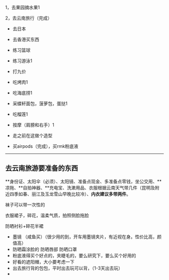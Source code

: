 1，去果园摘水果1

2，去云南旅行（完成）

- 去日本

- 去香港买东西

- 练习篮球

- 练习游泳1

- 打九价

- 吃烤肉1

- 吃海底捞1

- 采蝶轩面包，菠萝包，蛋挞1

- 吃榴莲1

- 按摩（肩膀和右手）1

- 走之前在这做个造型

- 买airpods（完成），买rmk粉底液

  

-----

## 去云南旅游要准备的东西

**身份证、太阳伞（必须）、太阳镜、准备点现金、多准备点零钱，坐公交用、**凉拖、**自拍神器、**充电宝、洗漱用品、衣服根据云南天气带几件（昆明及附近四季如春、丽江及玉龙雪山早晚比较冷）、**内衣建议多带两件**。

袜子可以带一次性的

衣服裙子，碎花，温柔气质，拍照侧脸拖脸

防晒衬衫+碎花半裙

- 墨镜 （咸鱼买）（很少用的到，开车用墨镜夹片，有近视在身。性价比高，颜值高）
- 防晒霜涂脸的  防晒唇部  防晒口罩
- 粉底液得买个好点的，夹睫毛的，要么研究下，要么买个好用的
- 好看的遮阳帽，大小要考虑一下
- 出去旅行背的包包，平时出去玩可以背，（1-3天出去玩）
- 

